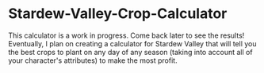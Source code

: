 # Stardew-Valley-Crop-Calculator
This calculator is a work in progress. Come back later to see the results! Eventually, I plan on creating a calculator for Stardew Valley that will tell you the best crops to plant on any day of any season (taking into account all of your character's attributes) to make the most profit.
